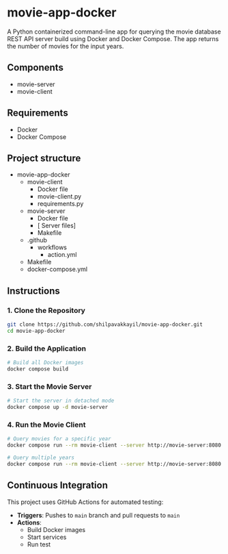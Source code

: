 # movie-app-docker
A Python containerized command-line app for querying the movie database REST API server build using Docker and Docker Compose. The app returns the number of movies for the input years.

## Components
- movie-server
- movie-client

## Requirements
- Docker
- Docker Compose

## Project structure

- movie-app-docker
    - movie-client
        - Docker file
        - movie-client.py
        - requirements.py
    - movie-server
        - Docker file
        - [ Server files]
        - Makefile
    - .github
        - workflows
            - action.yml
    - Makefile
    - docker-compose.yml

## Instructions
### 1. Clone the Repository
```bash
git clone https://github.com/shilpavakkayil/movie-app-docker.git
cd movie-app-docker
```

### 2. Build the Application

```bash
# Build all Docker images
docker compose build
```

### 3. Start the Movie Server

```bash
# Start the server in detached mode
docker compose up -d movie-server
```

### 4. Run the Movie Client

```bash
# Query movies for a specific year
docker compose run --rm movie-client --server http://movie-server:8080 1999

# Query multiple years
docker compose run --rm movie-client --server http://movie-server:8080 2020 2021 2022
```

## Continuous Integration

This project uses GitHub Actions for automated testing:

- **Triggers**: Pushes to `main` branch and pull requests to `main`
- **Actions**: 
  - Build Docker images
  - Start services
  - Run test





